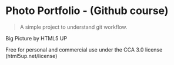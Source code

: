 # Photo Portfolio - (Github course)

> A simple project to understand git workflow.

Big Picture by HTML5 UP

Free for personal and commercial use under the CCA 3.0 license (html5up.net/license)
